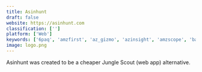```yaml
---
title: Asinhunt
draft: false 
website: https://asinhunt.com
classification: ['']
platform: ['Web']
keywords: ['6paq', 'amzfirst', 'az_gizmo', 'azinsight', 'amzscope', 'bazaarvoice', 'bigtracker', 'egrow', 'feedvisor', 'fiveandten', 'jungle_scout', 'pricespy', 'profitguru', 'reviewbox', 'sellics', 'waatcher']
image: logo.png
---
```

Asinhunt was created to be a cheaper Jungle Scout (web app) alternative.